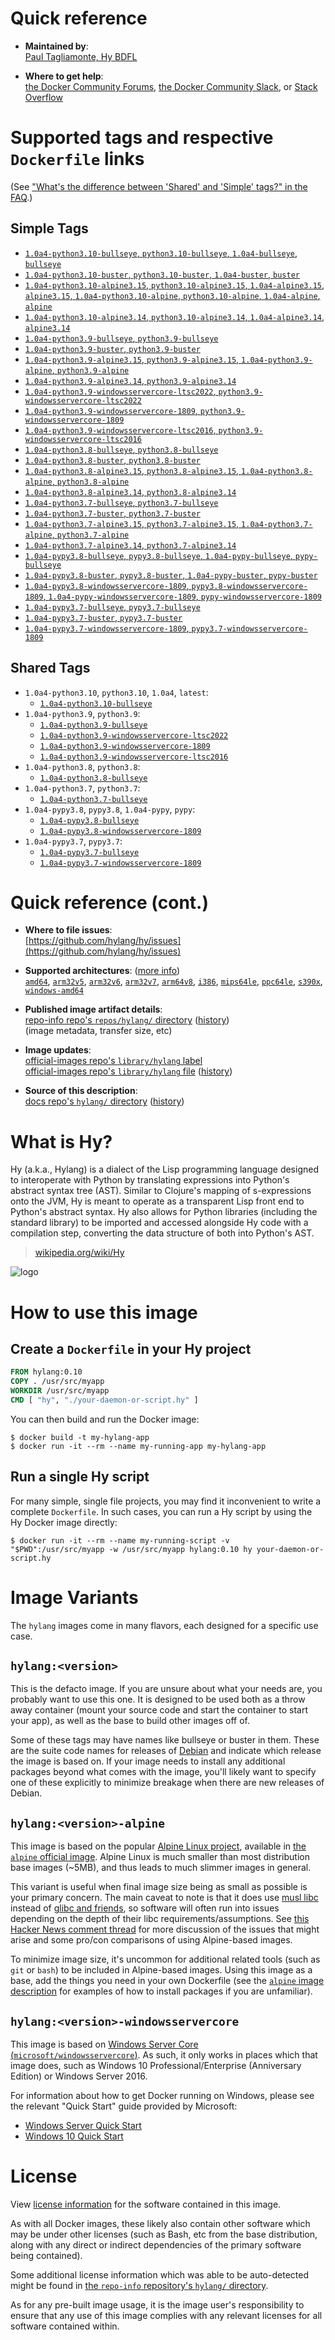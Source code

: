 <!--

********************************************************************************

WARNING:

    DO NOT EDIT "hylang/README.md"

    IT IS AUTO-GENERATED

    (from the other files in "hylang/" combined with a set of templates)

********************************************************************************

-->

# Quick reference

-	**Maintained by**:  
	[Paul Tagliamonte, Hy BDFL](https://github.com/hylang/hy)

-	**Where to get help**:  
	[the Docker Community Forums](https://forums.docker.com/), [the Docker Community Slack](https://dockr.ly/slack), or [Stack Overflow](https://stackoverflow.com/search?tab=newest&q=docker)

# Supported tags and respective `Dockerfile` links

(See ["What's the difference between 'Shared' and 'Simple' tags?" in the FAQ](https://github.com/docker-library/faq#whats-the-difference-between-shared-and-simple-tags).)

## Simple Tags

-	[`1.0a4-python3.10-bullseye`, `python3.10-bullseye`, `1.0a4-bullseye`, `bullseye`](https://github.com/hylang/docker-hylang/blob/6ba2653bb91d3c67a1ba0a8fe7050da4093ce620/dockerfiles-generated/Dockerfile.python3.10-bullseye)
-	[`1.0a4-python3.10-buster`, `python3.10-buster`, `1.0a4-buster`, `buster`](https://github.com/hylang/docker-hylang/blob/6ba2653bb91d3c67a1ba0a8fe7050da4093ce620/dockerfiles-generated/Dockerfile.python3.10-buster)
-	[`1.0a4-python3.10-alpine3.15`, `python3.10-alpine3.15`, `1.0a4-alpine3.15`, `alpine3.15`, `1.0a4-python3.10-alpine`, `python3.10-alpine`, `1.0a4-alpine`, `alpine`](https://github.com/hylang/docker-hylang/blob/6ba2653bb91d3c67a1ba0a8fe7050da4093ce620/dockerfiles-generated/Dockerfile.python3.10-alpine3.15)
-	[`1.0a4-python3.10-alpine3.14`, `python3.10-alpine3.14`, `1.0a4-alpine3.14`, `alpine3.14`](https://github.com/hylang/docker-hylang/blob/6ba2653bb91d3c67a1ba0a8fe7050da4093ce620/dockerfiles-generated/Dockerfile.python3.10-alpine3.14)
-	[`1.0a4-python3.9-bullseye`, `python3.9-bullseye`](https://github.com/hylang/docker-hylang/blob/6ba2653bb91d3c67a1ba0a8fe7050da4093ce620/dockerfiles-generated/Dockerfile.python3.9-bullseye)
-	[`1.0a4-python3.9-buster`, `python3.9-buster`](https://github.com/hylang/docker-hylang/blob/6ba2653bb91d3c67a1ba0a8fe7050da4093ce620/dockerfiles-generated/Dockerfile.python3.9-buster)
-	[`1.0a4-python3.9-alpine3.15`, `python3.9-alpine3.15`, `1.0a4-python3.9-alpine`, `python3.9-alpine`](https://github.com/hylang/docker-hylang/blob/6ba2653bb91d3c67a1ba0a8fe7050da4093ce620/dockerfiles-generated/Dockerfile.python3.9-alpine3.15)
-	[`1.0a4-python3.9-alpine3.14`, `python3.9-alpine3.14`](https://github.com/hylang/docker-hylang/blob/6ba2653bb91d3c67a1ba0a8fe7050da4093ce620/dockerfiles-generated/Dockerfile.python3.9-alpine3.14)
-	[`1.0a4-python3.9-windowsservercore-ltsc2022`, `python3.9-windowsservercore-ltsc2022`](https://github.com/hylang/docker-hylang/blob/6ba2653bb91d3c67a1ba0a8fe7050da4093ce620/dockerfiles-generated/Dockerfile.python3.9-windowsservercore-ltsc2022)
-	[`1.0a4-python3.9-windowsservercore-1809`, `python3.9-windowsservercore-1809`](https://github.com/hylang/docker-hylang/blob/6ba2653bb91d3c67a1ba0a8fe7050da4093ce620/dockerfiles-generated/Dockerfile.python3.9-windowsservercore-1809)
-	[`1.0a4-python3.9-windowsservercore-ltsc2016`, `python3.9-windowsservercore-ltsc2016`](https://github.com/hylang/docker-hylang/blob/6ba2653bb91d3c67a1ba0a8fe7050da4093ce620/dockerfiles-generated/Dockerfile.python3.9-windowsservercore-ltsc2016)
-	[`1.0a4-python3.8-bullseye`, `python3.8-bullseye`](https://github.com/hylang/docker-hylang/blob/6ba2653bb91d3c67a1ba0a8fe7050da4093ce620/dockerfiles-generated/Dockerfile.python3.8-bullseye)
-	[`1.0a4-python3.8-buster`, `python3.8-buster`](https://github.com/hylang/docker-hylang/blob/6ba2653bb91d3c67a1ba0a8fe7050da4093ce620/dockerfiles-generated/Dockerfile.python3.8-buster)
-	[`1.0a4-python3.8-alpine3.15`, `python3.8-alpine3.15`, `1.0a4-python3.8-alpine`, `python3.8-alpine`](https://github.com/hylang/docker-hylang/blob/6ba2653bb91d3c67a1ba0a8fe7050da4093ce620/dockerfiles-generated/Dockerfile.python3.8-alpine3.15)
-	[`1.0a4-python3.8-alpine3.14`, `python3.8-alpine3.14`](https://github.com/hylang/docker-hylang/blob/6ba2653bb91d3c67a1ba0a8fe7050da4093ce620/dockerfiles-generated/Dockerfile.python3.8-alpine3.14)
-	[`1.0a4-python3.7-bullseye`, `python3.7-bullseye`](https://github.com/hylang/docker-hylang/blob/6ba2653bb91d3c67a1ba0a8fe7050da4093ce620/dockerfiles-generated/Dockerfile.python3.7-bullseye)
-	[`1.0a4-python3.7-buster`, `python3.7-buster`](https://github.com/hylang/docker-hylang/blob/6ba2653bb91d3c67a1ba0a8fe7050da4093ce620/dockerfiles-generated/Dockerfile.python3.7-buster)
-	[`1.0a4-python3.7-alpine3.15`, `python3.7-alpine3.15`, `1.0a4-python3.7-alpine`, `python3.7-alpine`](https://github.com/hylang/docker-hylang/blob/6ba2653bb91d3c67a1ba0a8fe7050da4093ce620/dockerfiles-generated/Dockerfile.python3.7-alpine3.15)
-	[`1.0a4-python3.7-alpine3.14`, `python3.7-alpine3.14`](https://github.com/hylang/docker-hylang/blob/6ba2653bb91d3c67a1ba0a8fe7050da4093ce620/dockerfiles-generated/Dockerfile.python3.7-alpine3.14)
-	[`1.0a4-pypy3.8-bullseye`, `pypy3.8-bullseye`, `1.0a4-pypy-bullseye`, `pypy-bullseye`](https://github.com/hylang/docker-hylang/blob/6ba2653bb91d3c67a1ba0a8fe7050da4093ce620/dockerfiles-generated/Dockerfile.pypy3.8-bullseye)
-	[`1.0a4-pypy3.8-buster`, `pypy3.8-buster`, `1.0a4-pypy-buster`, `pypy-buster`](https://github.com/hylang/docker-hylang/blob/6ba2653bb91d3c67a1ba0a8fe7050da4093ce620/dockerfiles-generated/Dockerfile.pypy3.8-buster)
-	[`1.0a4-pypy3.8-windowsservercore-1809`, `pypy3.8-windowsservercore-1809`, `1.0a4-pypy-windowsservercore-1809`, `pypy-windowsservercore-1809`](https://github.com/hylang/docker-hylang/blob/6ba2653bb91d3c67a1ba0a8fe7050da4093ce620/dockerfiles-generated/Dockerfile.pypy3.8-windowsservercore-1809)
-	[`1.0a4-pypy3.7-bullseye`, `pypy3.7-bullseye`](https://github.com/hylang/docker-hylang/blob/6ba2653bb91d3c67a1ba0a8fe7050da4093ce620/dockerfiles-generated/Dockerfile.pypy3.7-bullseye)
-	[`1.0a4-pypy3.7-buster`, `pypy3.7-buster`](https://github.com/hylang/docker-hylang/blob/6ba2653bb91d3c67a1ba0a8fe7050da4093ce620/dockerfiles-generated/Dockerfile.pypy3.7-buster)
-	[`1.0a4-pypy3.7-windowsservercore-1809`, `pypy3.7-windowsservercore-1809`](https://github.com/hylang/docker-hylang/blob/6ba2653bb91d3c67a1ba0a8fe7050da4093ce620/dockerfiles-generated/Dockerfile.pypy3.7-windowsservercore-1809)

## Shared Tags

-	`1.0a4-python3.10`, `python3.10`, `1.0a4`, `latest`:
	-	[`1.0a4-python3.10-bullseye`](https://github.com/hylang/docker-hylang/blob/6ba2653bb91d3c67a1ba0a8fe7050da4093ce620/dockerfiles-generated/Dockerfile.python3.10-bullseye)
-	`1.0a4-python3.9`, `python3.9`:
	-	[`1.0a4-python3.9-bullseye`](https://github.com/hylang/docker-hylang/blob/6ba2653bb91d3c67a1ba0a8fe7050da4093ce620/dockerfiles-generated/Dockerfile.python3.9-bullseye)
	-	[`1.0a4-python3.9-windowsservercore-ltsc2022`](https://github.com/hylang/docker-hylang/blob/6ba2653bb91d3c67a1ba0a8fe7050da4093ce620/dockerfiles-generated/Dockerfile.python3.9-windowsservercore-ltsc2022)
	-	[`1.0a4-python3.9-windowsservercore-1809`](https://github.com/hylang/docker-hylang/blob/6ba2653bb91d3c67a1ba0a8fe7050da4093ce620/dockerfiles-generated/Dockerfile.python3.9-windowsservercore-1809)
	-	[`1.0a4-python3.9-windowsservercore-ltsc2016`](https://github.com/hylang/docker-hylang/blob/6ba2653bb91d3c67a1ba0a8fe7050da4093ce620/dockerfiles-generated/Dockerfile.python3.9-windowsservercore-ltsc2016)
-	`1.0a4-python3.8`, `python3.8`:
	-	[`1.0a4-python3.8-bullseye`](https://github.com/hylang/docker-hylang/blob/6ba2653bb91d3c67a1ba0a8fe7050da4093ce620/dockerfiles-generated/Dockerfile.python3.8-bullseye)
-	`1.0a4-python3.7`, `python3.7`:
	-	[`1.0a4-python3.7-bullseye`](https://github.com/hylang/docker-hylang/blob/6ba2653bb91d3c67a1ba0a8fe7050da4093ce620/dockerfiles-generated/Dockerfile.python3.7-bullseye)
-	`1.0a4-pypy3.8`, `pypy3.8`, `1.0a4-pypy`, `pypy`:
	-	[`1.0a4-pypy3.8-bullseye`](https://github.com/hylang/docker-hylang/blob/6ba2653bb91d3c67a1ba0a8fe7050da4093ce620/dockerfiles-generated/Dockerfile.pypy3.8-bullseye)
	-	[`1.0a4-pypy3.8-windowsservercore-1809`](https://github.com/hylang/docker-hylang/blob/6ba2653bb91d3c67a1ba0a8fe7050da4093ce620/dockerfiles-generated/Dockerfile.pypy3.8-windowsservercore-1809)
-	`1.0a4-pypy3.7`, `pypy3.7`:
	-	[`1.0a4-pypy3.7-bullseye`](https://github.com/hylang/docker-hylang/blob/6ba2653bb91d3c67a1ba0a8fe7050da4093ce620/dockerfiles-generated/Dockerfile.pypy3.7-bullseye)
	-	[`1.0a4-pypy3.7-windowsservercore-1809`](https://github.com/hylang/docker-hylang/blob/6ba2653bb91d3c67a1ba0a8fe7050da4093ce620/dockerfiles-generated/Dockerfile.pypy3.7-windowsservercore-1809)

# Quick reference (cont.)

-	**Where to file issues**:  
	[https://github.com/hylang/hy/issues](https://github.com/hylang/hy/issues)

-	**Supported architectures**: ([more info](https://github.com/docker-library/official-images#architectures-other-than-amd64))  
	[`amd64`](https://hub.docker.com/r/amd64/hylang/), [`arm32v5`](https://hub.docker.com/r/arm32v5/hylang/), [`arm32v6`](https://hub.docker.com/r/arm32v6/hylang/), [`arm32v7`](https://hub.docker.com/r/arm32v7/hylang/), [`arm64v8`](https://hub.docker.com/r/arm64v8/hylang/), [`i386`](https://hub.docker.com/r/i386/hylang/), [`mips64le`](https://hub.docker.com/r/mips64le/hylang/), [`ppc64le`](https://hub.docker.com/r/ppc64le/hylang/), [`s390x`](https://hub.docker.com/r/s390x/hylang/), [`windows-amd64`](https://hub.docker.com/r/winamd64/hylang/)

-	**Published image artifact details**:  
	[repo-info repo's `repos/hylang/` directory](https://github.com/docker-library/repo-info/blob/master/repos/hylang) ([history](https://github.com/docker-library/repo-info/commits/master/repos/hylang))  
	(image metadata, transfer size, etc)

-	**Image updates**:  
	[official-images repo's `library/hylang` label](https://github.com/docker-library/official-images/issues?q=label%3Alibrary%2Fhylang)  
	[official-images repo's `library/hylang` file](https://github.com/docker-library/official-images/blob/master/library/hylang) ([history](https://github.com/docker-library/official-images/commits/master/library/hylang))

-	**Source of this description**:  
	[docs repo's `hylang/` directory](https://github.com/docker-library/docs/tree/master/hylang) ([history](https://github.com/docker-library/docs/commits/master/hylang))

# What is Hy?

Hy (a.k.a., Hylang) is a dialect of the Lisp programming language designed to interoperate with Python by translating expressions into Python's abstract syntax tree (AST). Similar to Clojure's mapping of s-expressions onto the JVM, Hy is meant to operate as a transparent Lisp front end to Python's abstract syntax. Hy also allows for Python libraries (including the standard library) to be imported and accessed alongside Hy code with a compilation step, converting the data structure of both into Python's AST.

> [wikipedia.org/wiki/Hy](https://en.wikipedia.org/wiki/Hy)

![logo](https://raw.githubusercontent.com/docker-library/docs/c097f38c6ee48cd13456df8cd853a9d806fff429/hylang/logo.png)

# How to use this image

## Create a `Dockerfile` in your Hy project

```dockerfile
FROM hylang:0.10
COPY . /usr/src/myapp
WORKDIR /usr/src/myapp
CMD [ "hy", "./your-daemon-or-script.hy" ]
```

You can then build and run the Docker image:

```console
$ docker build -t my-hylang-app
$ docker run -it --rm --name my-running-app my-hylang-app
```

## Run a single Hy script

For many simple, single file projects, you may find it inconvenient to write a complete `Dockerfile`. In such cases, you can run a Hy script by using the Hy Docker image directly:

```console
$ docker run -it --rm --name my-running-script -v "$PWD":/usr/src/myapp -w /usr/src/myapp hylang:0.10 hy your-daemon-or-script.hy
```

# Image Variants

The `hylang` images come in many flavors, each designed for a specific use case.

## `hylang:<version>`

This is the defacto image. If you are unsure about what your needs are, you probably want to use this one. It is designed to be used both as a throw away container (mount your source code and start the container to start your app), as well as the base to build other images off of.

Some of these tags may have names like bullseye or buster in them. These are the suite code names for releases of [Debian](https://wiki.debian.org/DebianReleases) and indicate which release the image is based on. If your image needs to install any additional packages beyond what comes with the image, you'll likely want to specify one of these explicitly to minimize breakage when there are new releases of Debian.

## `hylang:<version>-alpine`

This image is based on the popular [Alpine Linux project](https://alpinelinux.org), available in [the `alpine` official image](https://hub.docker.com/_/alpine). Alpine Linux is much smaller than most distribution base images (~5MB), and thus leads to much slimmer images in general.

This variant is useful when final image size being as small as possible is your primary concern. The main caveat to note is that it does use [musl libc](https://musl.libc.org) instead of [glibc and friends](https://www.etalabs.net/compare_libcs.html), so software will often run into issues depending on the depth of their libc requirements/assumptions. See [this Hacker News comment thread](https://news.ycombinator.com/item?id=10782897) for more discussion of the issues that might arise and some pro/con comparisons of using Alpine-based images.

To minimize image size, it's uncommon for additional related tools (such as `git` or `bash`) to be included in Alpine-based images. Using this image as a base, add the things you need in your own Dockerfile (see the [`alpine` image description](https://hub.docker.com/_/alpine/) for examples of how to install packages if you are unfamiliar).

## `hylang:<version>-windowsservercore`

This image is based on [Windows Server Core (`microsoft/windowsservercore`)](https://hub.docker.com/r/microsoft/windowsservercore/). As such, it only works in places which that image does, such as Windows 10 Professional/Enterprise (Anniversary Edition) or Windows Server 2016.

For information about how to get Docker running on Windows, please see the relevant "Quick Start" guide provided by Microsoft:

-	[Windows Server Quick Start](https://msdn.microsoft.com/en-us/virtualization/windowscontainers/quick_start/quick_start_windows_server)
-	[Windows 10 Quick Start](https://msdn.microsoft.com/en-us/virtualization/windowscontainers/quick_start/quick_start_windows_10)

# License

View [license information](https://github.com/hylang/hy/blob/master/LICENSE) for the software contained in this image.

As with all Docker images, these likely also contain other software which may be under other licenses (such as Bash, etc from the base distribution, along with any direct or indirect dependencies of the primary software being contained).

Some additional license information which was able to be auto-detected might be found in [the `repo-info` repository's `hylang/` directory](https://github.com/docker-library/repo-info/tree/master/repos/hylang).

As for any pre-built image usage, it is the image user's responsibility to ensure that any use of this image complies with any relevant licenses for all software contained within.
